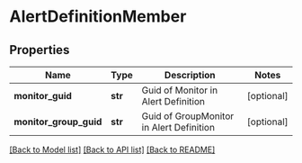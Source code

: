 # AlertDefinitionMember

## Properties
Name | Type | Description | Notes
------------ | ------------- | ------------- | -------------
**monitor_guid** | **str** | Guid of Monitor in Alert Definition | [optional] 
**monitor_group_guid** | **str** | Guid of GroupMonitor in Alert Definition | [optional] 

[[Back to Model list]](../README.md#documentation-for-models) [[Back to API list]](../README.md#documentation-for-api-endpoints) [[Back to README]](../README.md)


